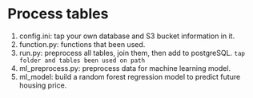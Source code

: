 # Process tables

1. config.ini: tap your own database and S3 bucket information in it.
2. function.py: functions that been used.
3. run.py: preprocess all tables, join them, then add to postgreSQL. `tap folder and tables been used on path` 
4. ml_preprocess.py: preprocess data for machine learning model.
5. ml_model: build a random forest regression model to predict future housing price.
